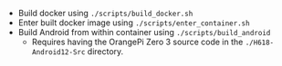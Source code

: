 - Build docker using `./scripts/build_docker.sh`
- Enter built docker image using `./scripts/enter_container.sh`
- Build Android from within container using `./scripts/build_android`
    - Requires having the OrangePi Zero 3 source code in the `./H618-Android12-Src` directory.